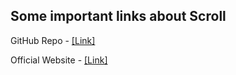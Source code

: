## Some important links about Scroll

GitHub Repo - [[Link]](https://github.com/michalsnik/aos)

Official Website - [[Link]](https://michalsnik.github.io/aos/)

